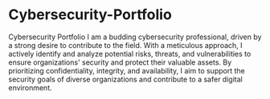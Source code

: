 # Cybersecurity-Portfolio
Cybersecurity Portfolio
I am a budding cybersecurity professional, driven by a strong desire to contribute to the field. With a meticulous approach, I actively identify and analyze potential risks, threats, and vulnerabilities to ensure organizations' security and protect their valuable assets. By prioritizing confidentiality, integrity, and availability, I aim to support the security goals of diverse organizations and contribute to a safer digital environment.
